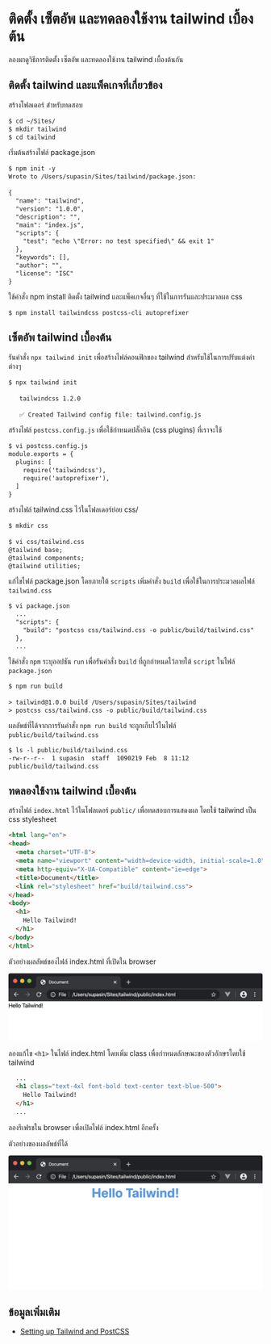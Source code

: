 # ติดตั้ง เซ็ตอัพ และทดลองใช้งาน tailwind เบื้องต้น

ลองมาดูวิธีการติดตั้ง เซ็ตอัพ และทดลองใช้งาน tailwind เบื้องต้นกัน

## ติดตั้ง tailwind และแพ็คเกจที่เกี่ยวข้อง

สร้างโฟลเดอร์ สำหรับทดสอบ 

```console
$ cd ~/Sites/
$ mkdir tailwind
$ cd tailwind
```

เริ่มต้นสร้างไฟล์ package.json

```console
$ npm init -y
Wrote to /Users/supasin/Sites/tailwind/package.json:

{
  "name": "tailwind",
  "version": "1.0.0",
  "description": "",
  "main": "index.js",
  "scripts": {
    "test": "echo \"Error: no test specified\" && exit 1"
  },
  "keywords": [],
  "author": "",
  "license": "ISC"
}
```

ใช้คำสั่ง npm install ติดตั้ง tailwind และแพ็คเกจอื่นๆ ที่ใช้ในการรันและประมวลผล css

```console
$ npm install tailwindcss postcss-cli autoprefixer
```

## เซ็ตอัพ tailwind เบื้องต้น

รันคำสั่ง `npx tailwind init` เพื่อสร้างไฟล์คอนฟิกของ tailwind สำหรับใช้ในการปรับแต่งค่าต่างๆ

```console
$ npx tailwind init

   tailwindcss 1.2.0

   ✅ Created Tailwind config file: tailwind.config.js
```

สร้างไฟล์ `postcss.config.js` เพื่อใช้กำหนดปลั๊กอิน (css plugins) ที่เราจะใช้

```console
$ vi postcss.config.js
module.exports = {
  plugins: [
    require('tailwindcss'),
    require('autoprefixer'),
  ]
}
```

สร้างไฟล์ tailwind.css ไว้ในโฟลเดอร์ย่อย css/

```console
$ mkdir css

$ vi css/tailwind.css
@tailwind base;
@tailwind components;
@tailwind utilities;
```

แก้ไขไฟล์ package.json โดยภายใต้ `scripts` เพิ่มคำสั่ง `build` เพื่อใช้ในการประมวลผลไฟล์ `tailwind.css`

```console
$ vi package.json
  ...
  "scripts": {
    "build": "postcss css/tailwind.css -o public/build/tailwind.css"
  },
  ...
```

ใช้คำสั่ง `npm` ระบุออปชัน `run` เพื่อรันคำสั่ง `build` ที่ถูกกำหนดไว้ภายใต้ `script` ในไฟล์ `package.json`

```console
$ npm run build

> tailwind@1.0.0 build /Users/supasin/Sites/tailwind
> postcss css/tailwind.css -o public/build/tailwind.css
```

ผลลัพธ์ที่ได้จากการรันคำสั่ง `npm run build` จะถูกเก็บไว้ในไฟล์ `public/build/tailwind.css`

```console
$ ls -l public/build/tailwind.css
-rw-r--r--  1 supasin  staff  1090219 Feb  8 11:12 public/build/tailwind.css
```

## ทดลองใช้งาน tailwind เบื้องต้น

สร้างไฟล์ `index.html` ไว้ในโฟลเดอร์ `public/` เพื่อทดสอบการแสดงผล โดยใช้ tailwind เป็น css stylesheet

```html
<html lang="en">
<head>
  <meta charset="UTF-8">
  <meta name="viewport" content="width=device-width, initial-scale=1.0">
  <meta http-equiv="X-UA-Compatible" content="ie=edge">
  <title>Document</title>
  <link rel="stylesheet" href="build/tailwind.css">
</head>
<body>
  <h1>
    Hello Tailwind!
  </h1>
</body>
</html>
```

ตัวอย่างผลลัพธ์ของไฟล์ index.html ที่เปิดใน browser

![H1 Default](images/01-h1-with-tailwind-default.png)

ลองแก้ไข `<h1>` ในไฟล์ index.html โดยเพิ่ม class เพื่อกำหนดลักษณะของตัวอักษรโดยใช้ tailwind

```html
  ...
  <h1 class="text-4xl font-bold text-center text-blue-500">
    Hello Tailwind!
  </h1>
  ...
```

ลองรีเฟรชใน browser เพื่อเปิดไฟล์ index.html อีกครั้ง

ตัวอย่างของผลลัพธ์ที่ได้

![H1 with Tailwind Class](images/02-h1-with-tailwind-class.png)

## ข้อมูลเพิ่มเติม
- [Setting up Tailwind and PostCSS](https://tailwindcss.com/course/setting-up-tailwind-and-postcss)
